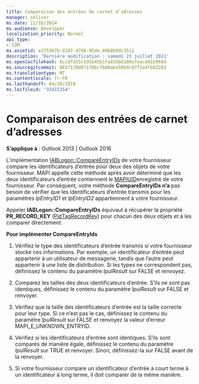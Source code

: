 ```yaml
---
title: Comparaison des entrées de carnet d’adresses
manager: soliver
ms.date: 11/16/2014
ms.audience: Developer
localization_priority: Normal
api_type:
- COM
ms.assetid: e375367b-d107-4768-95de-00b8b9dc3511
description: 'Derniére modification : samedi 23 juillet 2011'
ms.openlocfilehash: 6ccd7a55c195b45b1fa83db6180efeacd41b968d
ms.sourcegitcommit: 8657170d071f9bcf680aba50b9c07f2a4fb82283
ms.translationtype: MT
ms.contentlocale: fr-FR
ms.lasthandoff: 04/28/2019
ms.locfileid: "33415354"
---
```

# <a name="comparing-address-book-entries"></a>Comparaison des entrées de carnet d’adresses

  
  
**S’applique à** : Outlook 2013 | Outlook 2016 
  
L’implémentation [IABLogon::CompareEntryIDs](iablogon-compareentryids.md) de votre fournisseur compare les identificateurs d’entrée pour deux des objets de votre fournisseur. MAPI appelle cette méthode après avoir déterminé que les deux identificateurs d’entrée contiennent le [MAPIUID](mapiuid.md)enregistré de votre fournisseur. Par conséquent, votre méthode **CompareEntryIDs n’a** pas besoin de vérifier que les identificateurs d’entrée transmis pour les paramètres  _lpEntryID1_ et  _lpEntryID2_ appartiennent à votre fournisseur. 
  
Appeler **IABLogon::CompareEntryIDs** équivaut à récupérer la propriété **PR_RECORD_KEY** ([PidTagRecordKey](pidtagrecordkey-canonical-property.md)) pour chacun des deux objets et à les comparer directement.
  
 **Pour implémenter CompareEntryIds**
  
1. Vérifiez le type des identificateurs d’entrée transmis si votre fournisseur stocke ces informations. Par exemple, un identificateur d’entrée peut appartenir à un utilisateur de messagerie, tandis que l’autre peut appartenir à une liste de distribution. Si les types ne correspondent pas, définissez le contenu du paramètre  _lpulResult_ sur FALSE et renvoyez. 
    
2. Comparez les tailles des deux identificateurs d’entrée. S’ils ne sont pas identiques, définissez le contenu du paramètre  _lpulResult_ sur FALSE et renvoyer. 
    
3. Vérifiez que la taille des identificateurs d’entrée est la taille correcte pour leur type. Si ce n’est pas le cas, définissez le contenu du paramètre  _lpulResult_ sur FALSE et renvoyez la valeur d’erreur MAPI_E_UNKNOWN_ENTRYID. 
    
4. Vérifiez si les identificateurs d’entrée sont identiques. S’ils sont comparés de manière égale, définissez le contenu du paramètre  _lpulResult_ sur TRUE et renvoyer. Sinon, définissez-la sur FALSE avant de la renvoyer. 
    
5. Si votre fournisseur compare un identificateur d’entrée à court terme à un identificateur à long terme, il doit comparer de la même manière.
    

